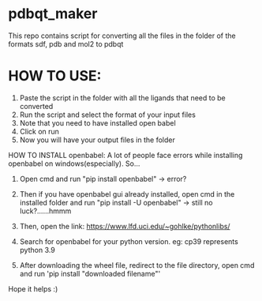 # pdbqt_maker
This repo contains script for converting all the files in the folder of the formats sdf, pdb and mol2 to pdbqt



HOW TO USE:
========================================================================================
1. Paste the script in the folder with all the ligands that need to be converted
2. Run the script and select the format of your input files
3. Note that you need to have installed open babel
4. Click on run
5. Now you will have your output files in the folder



HOW TO INSTALL openbabel:
A lot of people face errors while installing openbabel on windows(especially). So...

1. Open cmd and run "pip install openbabel"  -> error?
2. Then if you have openbabel gui already installed, open cmd in the installed folder and run "pip install -U openbabel" -> still no luck?......hmmm

3. Then, open the link: https://www.lfd.uci.edu/~gohlke/pythonlibs/
4. Search for openbabel for your python version. eg: cp39 represents python 3.9
5. After downloading the wheel file, redirect to the file directory, open cmd and run 'pip install "downloaded filename"'




Hope it helps :)

